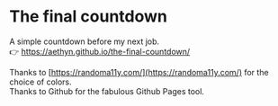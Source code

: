 # The final countdown

A simple countdown before my next job.  
👉 https://aethyn.github.io/the-final-countdown/

Thanks to [https://randoma11y.com/](https://randoma11y.com/) for the choice of colors.  
Thanks to Github for the fabulous Github Pages tool.
